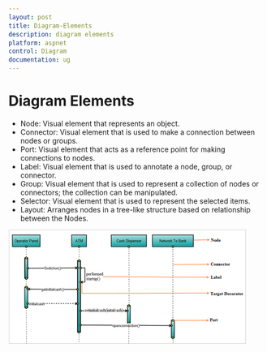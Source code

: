 ```yaml
---
layout: post
title: Diagram-Elements
description: diagram elements
platform: aspnet
control: Diagram
documentation: ug
---
```


# Diagram Elements

* Node: Visual element that represents an object.
* Connector: Visual element that is used to make a connection between nodes or groups.
* Port: Visual element that acts as a reference point for making connections to nodes.
* Label: Visual element that is used to annotate a node, group, or connector.
* Group: Visual element that is used to represent a collection of nodes or connectors; the collection can be manipulated.
* Selector: Visual element that is used to represent the selected items.
* Layout: Arranges nodes in a tree-like structure based on relationship between the Nodes.



 ![C:/Users/labuser/Desktop/a.png](Diagram-Elements_images/Diagram-Elements_img1.png)  



